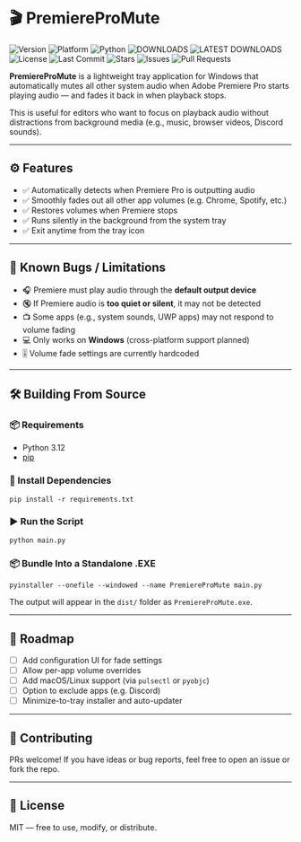 # 🎬 PremiereProMute

![Version](https://img.shields.io/badge/version-v1.0.0-blue?style=flat&logo=github)
![Platform](https://img.shields.io/badge/platform-Windows-0078D7?style=flat&logo=windows)
![Python](https://img.shields.io/badge/python-3.12+-3776AB?style=flat&logo=python)
![DOWNLOADS](https://img.shields.io/github/downloads/LVCHLANN/PremiereProMute/total?style=flat&logo=download&label=Downloads&color=brightgreen)
![LATEST DOWNLOADS](https://img.shields.io/github/downloads/LVCHLANN/PremiereProMute/latest/total?style=flat&logo=download&label=Latest%20Downloads&color=brightgreen)
![License](https://img.shields.io/github/license/LVCHLANN/PremiereProMute?style=flat&logo=github)
![Last Commit](https://img.shields.io/github/last-commit/LVCHLANN/PremiereProMute?style=flat&logo=git)
![Stars](https://img.shields.io/github/stars/LVCHLANN/PremiereProMute?style=flat&logo=github)
![Issues](https://img.shields.io/github/issues/LVCHLANN/PremiereProMute?style=flat&logo=github)
![Pull Requests](https://img.shields.io/github/issues-pr/LVCHLANN/PremiereProMute?style=flat&logo=github)

**PremiereProMute** is a lightweight tray application for Windows that automatically mutes all other system audio when Adobe Premiere Pro starts playing audio — and fades it back in when playback stops.

This is useful for editors who want to focus on playback audio without distractions from background media (e.g., music, browser videos, Discord sounds).

---

## ⚙️ Features

- ✅ Automatically detects when Premiere Pro is outputting audio  
- ✅ Smoothly fades out all other app volumes (e.g. Chrome, Spotify, etc.)  
- ✅ Restores volumes when Premiere stops  
- ✅ Runs silently in the background from the system tray  
- ✅ Exit anytime from the tray icon  

---

## 🚧 Known Bugs / Limitations

- 🎧 Premiere must play audio through the **default output device**  
- 🔇 If Premiere audio is **too quiet or silent**, it may not be detected  
- 📺 Some apps (e.g., system sounds, UWP apps) may not respond to volume fading  
- 💻 Only works on **Windows** (cross-platform support planned)  
- 🎚 Volume fade settings are currently hardcoded  

---

## 🛠️ Building From Source

### 📦 Requirements

- Python 3.12  
- [pip](https://pip.pypa.io/)  

### 📁 Install Dependencies

`pip install -r requirements.txt`

### ▶️ Run the Script

`python main.py`

### 📦 Bundle Into a Standalone .EXE

`
pyinstaller --onefile --windowed --name PremiereProMute main.py
`

The output will appear in the `dist/` folder as `PremiereProMute.exe`.

---

## 📅 Roadmap

- [ ] Add configuration UI for fade settings  
- [ ] Allow per-app volume overrides  
- [ ] Add macOS/Linux support (via `pulsectl` or `pyobjc`)  
- [ ] Option to exclude apps (e.g. Discord)  
- [ ] Minimize-to-tray installer and auto-updater  

---

## 🤝 Contributing

PRs welcome! If you have ideas or bug reports, feel free to open an issue or fork the repo.

---

## 📄 License

MIT — free to use, modify, or distribute.


